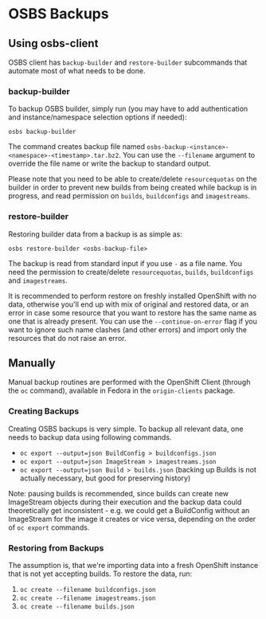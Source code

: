 # OSBS Backups

## Using osbs-client

OSBS client has `backup-builder` and `restore-builder` subcommands that automate most of what needs to be done.

### backup-builder

To backup OSBS builder, simply run (you may have to add authentication and instance/namespace selection options if needed):

    osbs backup-builder

The command creates backup file named `osbs-backup-<instance>-<namespace>-<timestamp>.tar.bz2`. You can use the `--filename` argument to override the file name or write the backup to standard output.

Please note that you need to be able to create/delete `resourcequotas` on the builder in order to prevent new builds from being created while backup is in progress, and read permission on `builds`, `buildconfigs` and `imagestreams`.

### restore-builder

Restoring builder data from a backup is as simple as:

    osbs restore-builder <osbs-backup-file>

The backup is read from standard input if you use `-` as a file name. You need the permission to create/delete `resourcequotas`, `builds`, `buildconfigs` and `imagestreams`.

It is recommended to perform restore on freshly installed OpenShift with no data, otherwise you'll end up with mix of original and restored data, or an error in case some resource that you want to restore has the same name as one that is already present. You can use the `--continue-on-error` flag if you want to ignore such name clashes (and other errors) and import only the resources that do not raise an error.

## Manually

Manual backup routines are performed with the OpenShift Client (through the `oc` command), available in Fedora in the `origin-clients` package.

### Creating Backups

Creating OSBS backups is very simple. To backup all relevant data, one needs to backup data using following commands.
  * `oc export --output=json BuildConfig > buildconfigs.json`
  * `oc export --output=json ImageStream > imagestreams.json`
  * `oc export --output=json Build > builds.json` (backing up Builds is not actually necessary, but good for preserving history)

Note: pausing builds is recommended, since builds can create new ImageStream objects during their execution and the backup data could theoretically get inconsistent - e.g. we could get a BuildConfig without an ImageStream for the image it creates or vice versa, depending on the order of `oc export` commands.

### Restoring from Backups

The assumption is, that we're importing data into a fresh OpenShift instance that is not yet accepting builds. To restore the data, run:

1. `oc create --filename buildconfigs.json`
2. `oc create --filename imagestreams.json`
3. `oc create --filename builds.json`
